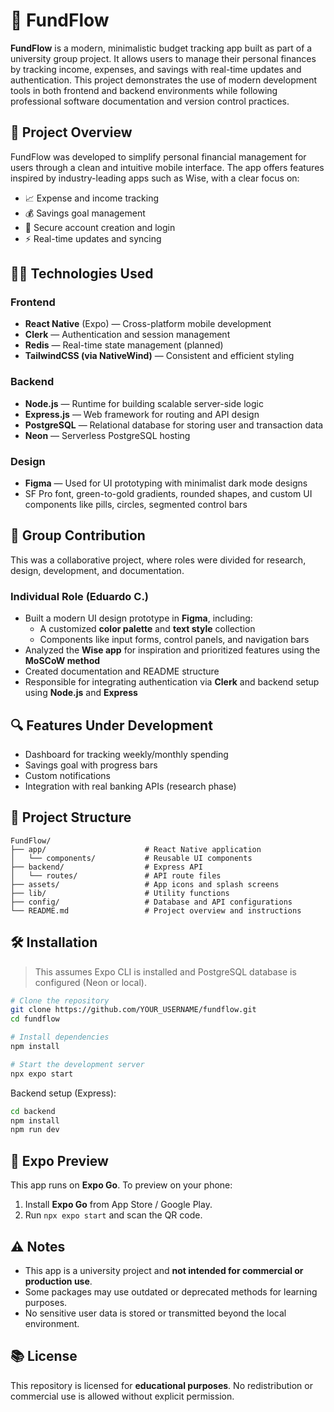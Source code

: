 # 💸 FundFlow

**FundFlow** is a modern, minimalistic budget tracking app built as part of a university group project. It allows users to manage their personal finances by tracking income, expenses, and savings with real-time updates and authentication. This project demonstrates the use of modern development tools in both frontend and backend environments while following professional software documentation and version control practices.

## 🚀 Project Overview

FundFlow was developed to simplify personal financial management for users through a clean and intuitive mobile interface. The app offers features inspired by industry-leading apps such as Wise, with a clear focus on:

- 📈 Expense and income tracking  
- 💰 Savings goal management  
- 🔐 Secure account creation and login  
- ⚡ Real-time updates and syncing

## 🧑‍💻 Technologies Used

### Frontend
- **React Native** (Expo) — Cross-platform mobile development
- **Clerk** — Authentication and session management
- **Redis** — Real-time state management (planned)
- **TailwindCSS (via NativeWind)** — Consistent and efficient styling

### Backend
- **Node.js** — Runtime for building scalable server-side logic
- **Express.js** — Web framework for routing and API design
- **PostgreSQL** — Relational database for storing user and transaction data
- **Neon** — Serverless PostgreSQL hosting

### Design
- **Figma** — Used for UI prototyping with minimalist dark mode designs  
- SF Pro font, green-to-gold gradients, rounded shapes, and custom UI components like pills, circles, segmented control bars

## 👥 Group Contribution

This was a collaborative project, where roles were divided for research, design, development, and documentation.

### Individual Role (Eduardo C.)
- Built a modern UI design prototype in **Figma**, including:
  - A customized **color palette** and **text style** collection
  - Components like input forms, control panels, and navigation bars
- Analyzed the **Wise app** for inspiration and prioritized features using the **MoSCoW method**
- Created documentation and README structure
- Responsible for integrating authentication via **Clerk** and backend setup using **Node.js** and **Express**

## 🔍 Features Under Development

- Dashboard for tracking weekly/monthly spending
- Savings goal with progress bars
- Custom notifications
- Integration with real banking APIs (research phase)

## 📁 Project Structure

```
FundFlow/
├── app/                      # React Native application
│   └── components/           # Reusable UI components
├── backend/                  # Express API
│   └── routes/               # API route files
├── assets/                   # App icons and splash screens
├── lib/                      # Utility functions
├── config/                   # Database and API configurations
└── README.md                 # Project overview and instructions
```

## 🛠️ Installation

> This assumes Expo CLI is installed and PostgreSQL database is configured (Neon or local).

```bash
# Clone the repository
git clone https://github.com/YOUR_USERNAME/fundflow.git
cd fundflow

# Install dependencies
npm install

# Start the development server
npx expo start
```

Backend setup (Express):

```bash
cd backend
npm install
npm run dev
```

## 📲 Expo Preview

This app runs on **Expo Go**. To preview on your phone:

1. Install **Expo Go** from App Store / Google Play.
2. Run `npx expo start` and scan the QR code.

## ⚠️ Notes

- This app is a university project and **not intended for commercial or production use**.
- Some packages may use outdated or deprecated methods for learning purposes.
- No sensitive user data is stored or transmitted beyond the local environment.

## 📚 License

This repository is licensed for **educational purposes**. No redistribution or commercial use is allowed without explicit permission.
